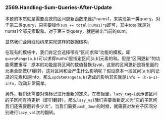 ### 2569.Handling-Sum-Queries-After-Update

本题的本质就是需要高效的区间更新函数来维护nums1，来实现第一类query。对于第二类query，只需要操作`sum += total(nums1)*p`即可，其中total就是对nums1全部元素取和。对于第三类query，就是输出当前的sum。

显然我们会用线段树来实现这样的数据结构。

在现有的模板中，我们肯定会选择带有“区间求和”功能的模板，即`queryRange(a,b)`可以求得nums1里指定区间[a,b]元素的和。但是“区间更新”的功能需要重写：原本的功能是将区间的数值替换为val，这里的区间更新是将里面的元素全部做0/1翻转，这对区间和会产生什么影响呢？假设原本一段区间[a,b]内记录的元素和是info，那么`updateRange(a,b)`造成的影响其实就是`info = (b-a+1)-info`，改动非常简单。

另外，我们还需要对懒标记进行重新的定义。在模板里，`lazy_tag=1`表示该区间的子区间有待更新（即01翻转）。那么`lazy_val`我们需要重新定义为“它的子区间我们还需要翻转多少次”。当我们需要`push_down`的时候，就需要对左右子区间分别进行`lazy_val`次的翻转。
